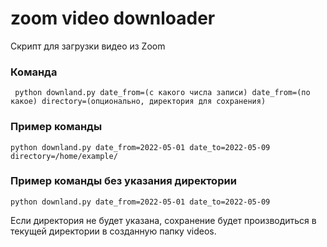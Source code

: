 # zoom video downloader

Скрипт для загрузки видео из Zoom

### Команда

```
 python downland.py date_from=(с какого числа записи) date_from=(по какое) directory=(опционально, директория для сохранения)
```
### Пример команды
```
python downland.py date_from=2022-05-01 date_to=2022-05-09 directory=/home/example/
```

### Пример команды без указания директории
```
python downland.py date_from=2022-05-01 date_to=2022-05-09
```
Если директория не будет указана, сохранение будет производиться в текущей директории в созданную папку videos.

